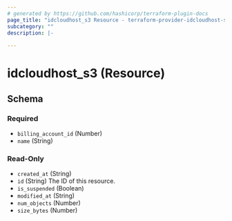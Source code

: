```yaml
---
# generated by https://github.com/hashicorp/terraform-plugin-docs
page_title: "idcloudhost_s3 Resource - terraform-provider-idcloudhost-s3"
subcategory: ""
description: |-
  
---
```


# idcloudhost_s3 (Resource)





<!-- schema generated by tfplugindocs -->
## Schema

### Required

- `billing_account_id` (Number)
- `name` (String)

### Read-Only

- `created_at` (String)
- `id` (String) The ID of this resource.
- `is_suspended` (Boolean)
- `modified_at` (String)
- `num_objects` (Number)
- `size_bytes` (Number)


